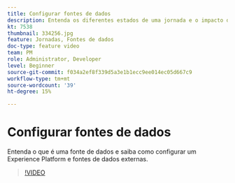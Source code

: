 ```yaml
---
title: Configurar fontes de dados
description: Entenda os diferentes estados de uma jornada e o impacto da publicação.
kt: 7538
thumbnail: 334256.jpg
feature: Jornadas, Fontes de dados
doc-type: feature video
team: PM
role: Administrator, Developer
level: Beginner
source-git-commit: f034a2ef8f339d5a3e1b1ecc9ee014ec05d667c9
workflow-type: tm+mt
source-wordcount: '39'
ht-degree: 15%

---
```



# Configurar fontes de dados

Entenda o que é uma fonte de dados e saiba como configurar um Experience Platform e fontes de dados externas.

>[!VIDEO](https://video.tv.adobe.com/v/3334256?quality=12)
